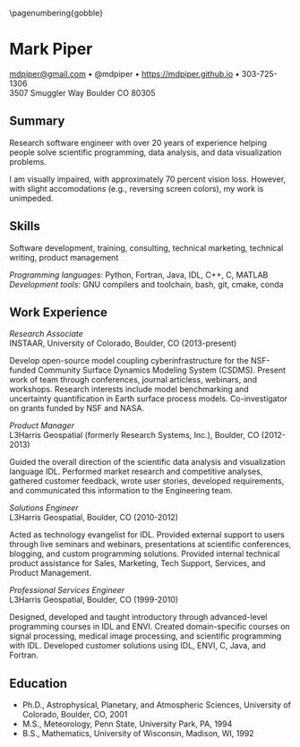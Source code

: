 <!-- A one-page resume -->

\pagenumbering{gobble}

# Mark Piper

mdpiper@gmail.com &bull;
@mdpiper &bull;
https://mdpiper.github.io &bull;
303-725-1306  
3507 Smuggler Way Boulder CO 80305


## Summary

Research software engineer
with over 20 years of experience
helping people solve
scientific programming, data analysis, and data visualization problems.

I am visually impaired, with approximately 70 percent vision loss.
However, with slight accomodations (e.g., reversing screen colors),
my work is unimpeded.


## Skills

Software development, training, consulting, technical marketing,
technical writing, product management

>
_Programming languages:_ Python, Fortran, Java, IDL, C++, C, MATLAB  
_Development tools:_ GNU compilers and toolchain, bash, git, cmake, conda


## Work Experience

*Research Associate*  
INSTAAR, University of Colorado, Boulder, CO (2013-present)

>
Develop open-source model coupling cyberinfrastructure
for the NSF-funded Community Surface Dynamics Modeling System (CSDMS).
Present work of team through conferences, journal articless,
webinars, and workshops.
Research interests include model benchmarking
and uncertainty quantification in Earth surface process models.
Co-investigator on grants funded by NSF and NASA.

*Product Manager*  
L3Harris Geospatial (formerly Research Systems, Inc.),
Boulder, CO (2012-2013)

>
Guided the overall direction of the 
scientific data analysis and visualization language IDL.
Performed market research and competitive analyses,
gathered customer feedback,
wrote user stories,
developed requirements,
and communicated this information to the Engineering team.

*Solutions Engineer*  
L3Harris Geospatial, Boulder, CO (2010-2012)

>
Acted as technology evangelist for IDL.
Provided external support to users through
live seminars and webinars,
presentations at scientific conferences,
blogging, and custom programming solutions.
Provided internal technical product assistance
for Sales, Marketing, Tech Support, Services, and Product Management.

*Professional Services Engineer*  
L3Harris Geospatial, Boulder, CO (1999-2010)

>
Designed, developed and taught
introductory through advanced-level programming courses in IDL and ENVI.
Created domain-specific courses on signal processing,
medical image processing, and scientific programming with IDL.
Developed customer solutions using
IDL, ENVI, C, Java, and Fortran.


## Education

* Ph.D., Astrophysical, Planetary, and Atmospheric Sciences,
  University of Colorado, Boulder, CO, 2001
* M.S., Meteorology, Penn State, University Park, PA, 1994
* B.S., Mathematics, University of Wisconsin, Madison, WI, 1992
